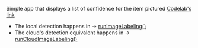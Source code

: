 Simple app that displays a list of confidence for the item pictured [Codelab's link](https://codelabs.developers.google.com/codelabs/mlkit-image-objects-android/index.html?index=..%2F..%2Findex#0)

- The local detection happens in -> [runImageLabeling()](/6_ML_Kit/ImageClassification/app/src/main/java/com/google/firebase/codelab/image_labeling/ImageLabelActivity.kt)
- The cloud's detection equivalent happens in -> [runCloudImageLabeling()](/6_ML_Kit/ImageClassification/app/src/main/java/com/google/firebase/codelab/image_labeling/ImageLabelActivity.kt)
